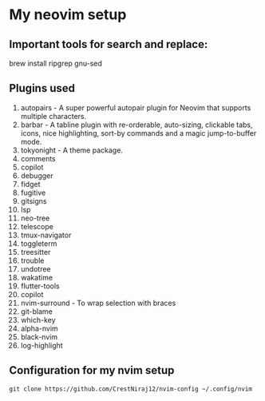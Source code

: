 # My neovim setup

## Important tools for search and replace:
brew install ripgrep gnu-sed

## Plugins used
1. autopairs - A super powerful autopair plugin for Neovim that supports multiple characters. 
2. barbar - A tabline plugin with re-orderable, auto-sizing, clickable tabs, icons, nice highlighting, sort-by commands and a magic jump-to-buffer mode.
3. tokyonight - A theme package.
4. comments
5. copilot
6. debugger
7. fidget
8. fugitive
9. gitsigns
10. lsp
11. neo-tree
12. telescope
13. tmux-navigator
14. toggleterm
15. treesitter
16. trouble
17. undotree
19. wakatime
20. flutter-tools
21. copilot
22. nvim-surround - To wrap selection with braces
23. git-blame
24. which-key
25. alpha-nvim
26. black-nvim
27. log-highlight

## Configuration for my nvim setup

```
git clone https://github.com/CrestNiraj12/nvim-config ~/.config/nvim
```
